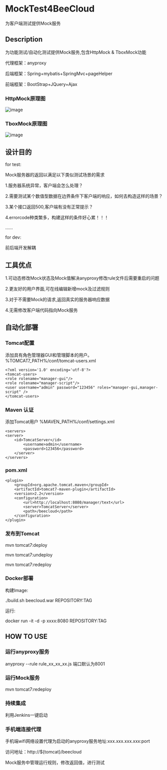 # MockTest4BeeCloud
为客户端测试提供Mock服务

## Description

为功能测试/自动化测试提供Mock服务,包含HttpMock & TboxMock功能

代理框架：anyproxy

后端框架：Spring+mybatis+SpringMvc+pageHelper

前端框架：BootStrap+JQuery+Ajax

### HttpMock原理图

![image](https://github.com/TigerLH/MockTest4BeeCloud/tree/master/images/HttpMock.png)

### TboxMock原理图
![image](https://github.com/TigerLH/MockTest4BeeCloud/tree/master/images/TboxMock.png)

## 设计目的

for test:

Mock服务器的返回以满足以下类似测试场景的需求

1.服务器系统异常，客户端会怎么处理？

2.需要测试某个数值型数据在边界条件下客户端的响应，如何去构造这样的场景？

3.某个接口返回500,客户端有没有正常提示？

4.errorcode种类繁多，构建这样的条件好心累！！！

......

for dev:

前后端开发解耦

## 工具优点

1.可动态修改Mock状态及Mock值解决anyproxy修改rule文件后需要重启的问题

2.更友好的用户界面,可在线编辑新增mock及过滤规则

3.对于不需要Mock的请求,返回真实的服务器响应数据

4.无需修改客户端代码指向Mock服务




## 自动化部署

### Tomcat配置
添加具有角色管理器GUI和管理脚本的用户。
%TOMCAT7_PATH%/conf/tomcat-users.xml

	<?xml version='1.0' encoding='utf-8'?>
	<tomcat-users>
	<role rolename="manager-gui"/>
	<role rolename="manager-script"/>
	<user username="admin" password="123456" roles="manager-gui,manager-script" />
	</tomcat-users>

### Maven 认证
添加Tomcat用户
%MAVEN_PATH%/conf/settings.xml

	<servers>
	<server>
		<id>TomcatServer</id>
			<username>admin</username>
			<password>123456</password>
		</server>
	</servers>
  
### pom.xml
	<plugin>
		<groupId>org.apache.tomcat.maven</groupId>
		<artifactId>tomcat7-maven-plugin</artifactId>
		<version>2.2</version>
		<configuration>
			<url>http://localhost:8080/manager/text</url>
			<server>TomcatServer</server>
			<path>/beecloud</path>
		</configuration>
	</plugin>
  
  
### 发布到Tomcat
mvn tomcat7:deploy

mvn tomcat7:undeploy

mvn tomcat7:redeploy

### Docker部署
构建Image:

./build.sh beecloud.war REPOSITORY:TAG

运行:

docker run -it -d -p xxxx:8080 REPOSITORY:TAG

## HOW TO USE
### 运行anyproxy服务
anyproxy --rule rule_xx_xx_xx.js 端口默认为8001

### 运行Mock服务
mvn tomcat7:redeploy

### 持续集成
利用Jenkins一键启动

### 手机端连接代理
手机端wifi网络设置代理为启动的anyproxy服务地址:xxx.xxx.xxx.xxx:port

访问地址：http://${tomcat}/beecloud 

Mock服务中管理运行规则，修改返回值，进行测试

